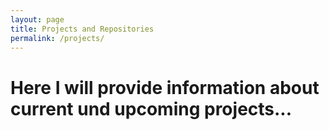 ```yaml
---
layout: page
title: Projects and Repositories
permalink: /projects/
---
```

# Here I will provide information about current und upcoming projects...

